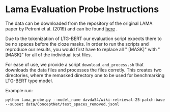 # Lama Evaluation Probe Instructions

The data can be downloaded from the repository of the original LAMA paper
by Petroni et al. (2019) and can be found
[here](https://github.com/facebookresearch/LAMA?tab=readme-ov-file)
.

Due to the tokenization of LTG-BERT our evaluation script expects there to
be no spaces before the cloze masks. In order to run the scripts and
reproduce our results, you would first have to replace all " [MASK]" with
"[MASK]" for all of the individual test files.

For ease of use, we provide a script ```download_and_process.sh``` that
downloads the data files and processes the files corretly. This creates two
directories, where the remasked directory one to be used for benchmarking
LTG-BERT type model.

Example run:

```
python lama_probe.py --model_name davda54/wiki-retrieval-25-patch-base --subset data/ConceptNet/test_spaces_removed.jsonl
```
